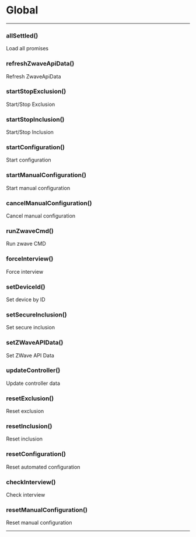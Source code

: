 # Global





* * *

### allSettled() 

Load all promises



### refreshZwaveApiData() 

Refresh ZwaveApiData



### startStopExclusion() 

Start/Stop Exclusion



### startStopInclusion() 

Start/Stop Inclusion



### startConfiguration() 

Start configuration



### startManualConfiguration() 

Start manual configuration



### cancelManualConfiguration() 

Cancel manual configuration



### runZwaveCmd() 

Run zwave CMD



### forceInterview() 

Force interview



### setDeviceId() 

Set device by ID



### setSecureInclusion() 

Set secure inclusion



### setZWaveAPIData() 

Set ZWave API Data



### updateController() 

Update controller data



### resetExclusion() 

Reset exclusion



### resetInclusion() 

Reset inclusion



### resetConfiguration() 

Reset automated configuration



### checkInterview() 

Check interview



### resetManualConfiguration() 

Reset manual configuration




* * *










